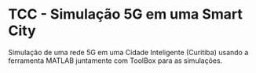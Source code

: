 # TCC - Simulação 5G em uma Smart City

Simulação de uma rede 5G em uma Cidade Inteligente (Curitiba) usando a ferramenta MATLAB juntamente com ToolBox para as simulações.
